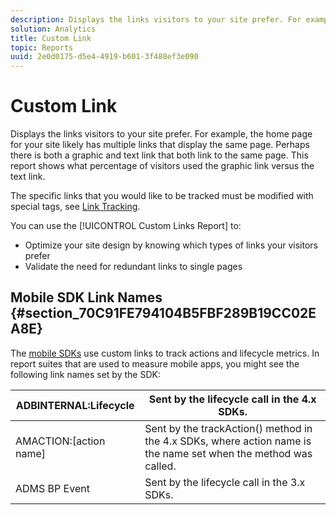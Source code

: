 ```yaml
---
description: Displays the links visitors to your site prefer. For example, the home page for your site likely has multiple links that display the same page. Perhaps there is both a graphic and text link that both link to the same page. This report shows what percentage of visitors used the graphic link versus the text link.
solution: Analytics
title: Custom Link
topic: Reports
uuid: 2e0d0175-d5e4-4919-b601-3f488ef3e090
---
```


# Custom Link

Displays the links visitors to your site prefer. For example, the home page for your site likely has multiple links that display the same page. Perhaps there is both a graphic and text link that both link to the same page. This report shows what percentage of visitors used the graphic link versus the text link.

The specific links that you would like to be tracked must be modified with special tags, see [Link Tracking](https://docs.adobe.com/content/help/en/analytics/implementation/javascript-implementation/variables-analytics-reporting/config-var/s-linktrackvars.html).

You can use the [!UICONTROL Custom Links Report] to:

* Optimize your site design by knowing which types of links your visitors prefer 
* Validate the need for redundant links to single pages

## Mobile SDK Link Names {#section_70C91FE794104B5FBF289B19CC02EA8E}

The [mobile SDKs](https://marketing.adobe.com/resources/help/en_US/mobile/home.html) use custom links to track actions and lifecycle metrics. In report suites that are used to measure mobile apps, you might see the following link names set by the SDK: 

|  ADBINTERNAL:Lifecycle  | Sent by the lifecycle call in the 4.x SDKs.  |
|---|---|
|  AMACTION:[action name]  | Sent by the trackAction() method in the 4.x SDKs, where action name is the name set when the method was called.  |
|  ADMS BP Event  | Sent by the lifecycle call in the 3.x SDKs.  |

